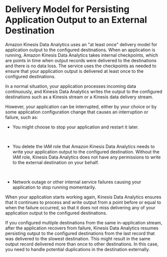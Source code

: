 # Delivery Model for Persisting Application Output to an External Destination<a name="failover-checkpoint"></a>

Amazon Kinesis Data Analytics uses an "at least once" delivery model for application output to the configured destinations\. When an application is running, Amazon Kinesis Data Analytics takes internal checkpoints, which are points in time when output records were delivered to the destinations and there is no data loss\. The service uses the checkpoints as needed to ensure that your application output is delivered at least once to the configured destinations\.

In a normal situation, your application processes incoming data continuously, and Kinesis Data Analytics writes the output to the configured destinations such as a Kinesis stream or a Kinesis data delivery stream\.

However, your application can be interrupted, either by your choice or by some application configuration change that causes an interruption or failure, such as: 

+ You might choose to stop your application and restart it later\.

   

+ You delete the IAM role that Amazon Kinesis Data Analytics needs to write your application output to the configured destination\. Without the IAM role, Kinesis Data Analytics does not have any permissions to write to the external destination on your behalf\.

   

+ Network outage or other internal service failures causing your application to stop running momentarily\. 

When your application starts working again, Kinesis Data Analytics ensures that it continues to process and write output from a point before or equal to when the failure occurred, so that it does not miss delivering any of your application output to the configured destinations\. 

If you configured multiple destinations from the same in\-application stream, after the application recovers from failure, Kinesis Data Analytics resumes persisting output to the configured destinations from the last record that was delivered to the slowest destination\.  This might result in the same output record delivered more than once to other destinations\. In this case, you need to handle potential duplications in the destination externally\. 